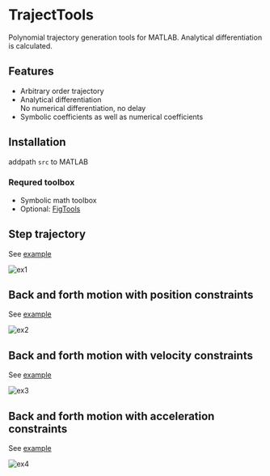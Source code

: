 # TrajectTools
Polynomial trajectory generation tools for MATLAB. Analytical differentiation is calculated. 

## Features
* Arbitrary order trajectory
* Analytical differentiation<br>
No numerical differentiation, no delay
* Symbolic coefficients as well as numerical coefficients

## Installation 
addpath `src` to MATLAB
### Requred toolbox
* Symbolic math toolbox
* Optional: [FigTools](https://github.com/ThomasBeauduin/FigTools)

## Step trajectory
See [example](https://github.com/WataruOhnishi/TrajectTools/blob/master/docs/ex1_step.m)

![ex1](https://github.com/WataruOhnishi/TrajectTools/blob/master/docs/plot/png/ex1.png?raw=true)

## Back and forth motion with position constraints
See [example](https://github.com/WataruOhnishi/TrajectTools/blob/master/docs/ex2_backandforth_pos.m)

![ex2](https://github.com/WataruOhnishi/TrajectTools/blob/master/docs/plot/png/ex2.png?raw=true)

## Back and forth motion with velocity constraints
See [example](https://github.com/WataruOhnishi/TrajectTools/blob/master/docs/ex3_backandforth_vel.m)

![ex3](https://github.com/WataruOhnishi/TrajectTools/blob/master/docs/plot/png/ex3.png?raw=true)

## Back and forth motion with acceleration constraints
See [example](https://github.com/WataruOhnishi/TrajectTools/blob/master/docs/ex4_backandforth_acc.m)

![ex4](https://github.com/WataruOhnishi/TrajectTools/blob/master/docs/plot/png/ex4.png?raw=true)

